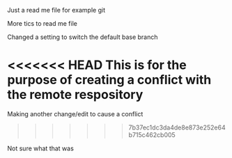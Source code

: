 Just a read me file for example git

More tics to read me file

Changed a setting to switch the default base branch

<<<<<<< HEAD
This is for the purpose of creating a conflict with the remote respository
=======
Making another change/edit to cause a conflict
>>>>>>> 7b37ec1dc3da4de8e873e252e64b715c462cb005

Not sure what that was

